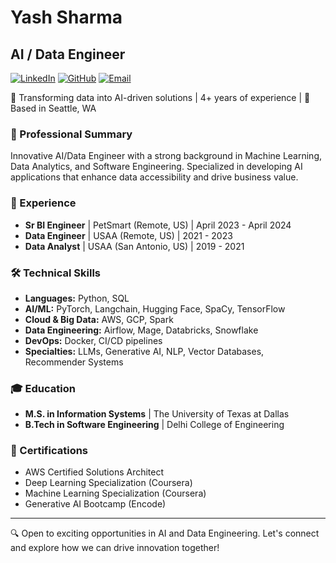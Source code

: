 # Yash Sharma
## AI / Data Engineer

[![LinkedIn](https://img.shields.io/badge/LinkedIn-yashk1-blue?style=flat-square&logo=linkedin)](https://linkedin.com/in/yashk1)
[![GitHub](https://img.shields.io/badge/GitHub-yashk1-181717?style=flat-square&logo=github)](https://github.com/yashk1)
[![Email](https://img.shields.io/badge/Email-yash95kumar%40gmail.com-red?style=flat-square&logo=gmail)](mailto:yash95kumar@gmail.com)

🌟 Transforming data into AI-driven solutions | 4+ years of experience | 📍 Based in Seattle, WA

### 🚀 Professional Summary
Innovative AI/Data Engineer with a strong background in Machine Learning, Data Analytics, and Software Engineering. Specialized in developing AI applications that enhance data accessibility and drive business value.

### 💼 Experience
- **Sr BI Engineer** | PetSmart (Remote, US) | April 2023 - April 2024
- **Data Engineer** | USAA (Remote, US) | 2021 - 2023
- **Data Analyst** | USAA (San Antonio, US) | 2019 - 2021


### 🛠️ Technical Skills
- **Languages:** Python, SQL
- **AI/ML:** PyTorch, Langchain, Hugging Face, SpaCy, TensorFlow
- **Cloud & Big Data:** AWS, GCP, Spark
- **Data Engineering:** Airflow, Mage, Databricks, Snowflake
- **DevOps:** Docker, CI/CD pipelines
- **Specialties:** LLMs, Generative AI, NLP, Vector Databases, Recommender Systems

### 🎓 Education
- **M.S. in Information Systems** | The University of Texas at Dallas
- **B.Tech in Software Engineering** | Delhi College of Engineering

### 📜 Certifications
- AWS Certified Solutions Architect
- Deep Learning Specialization (Coursera)
- Machine Learning Specialization (Coursera)
- Generative AI Bootcamp (Encode)

---

🔍 Open to exciting opportunities in AI and Data Engineering. Let's connect and explore how we can drive innovation together!

